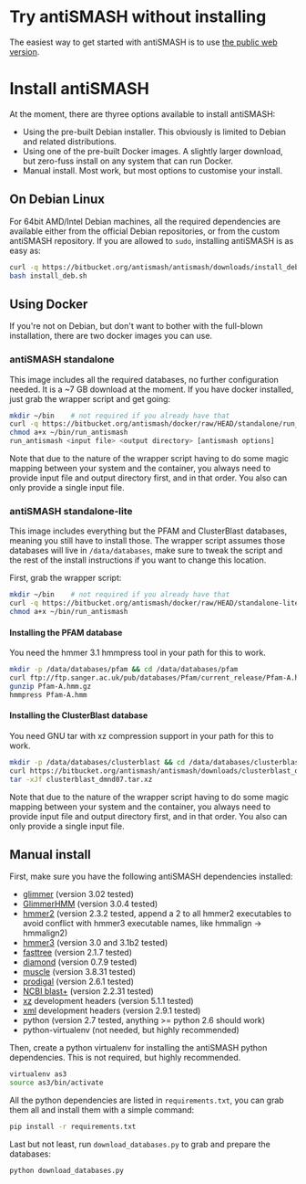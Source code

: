 # Try antiSMASH without installing

The easiest way to get started with antiSMASH is to use [the public web
version](http://antismash.secondarymetabolites.org/).


# Install antiSMASH

At the moment, there are thyree options available to install antiSMASH:

  - Using the pre-built Debian installer. This obviously is limited to Debian
    and related distributions.
  - Using one of the pre-built Docker images. A slightly larger download, but
    zero-fuss install on any system that can run Docker.
  - Manual install. Most work, but most options to customise your install.

## On Debian Linux

For 64bit AMD/Intel Debian machines, all the required dependencies are available
either from the official Debian repositories, or from the custom antiSMASH
repository. If you are allowed to `sudo`, installing antiSMASH is as easy as:

```bash
curl -q https://bitbucket.org/antismash/antismash/downloads/install_deb.sh > install_deb.sh
bash install_deb.sh
```

## Using Docker

If you're not on Debian, but don't want to bother with the full-blown
installation, there are two docker images you can use.

### antiSMASH standalone

This image includes all the required databases, no further configuration needed.
It is a ~7 GB download at the moment. If you have docker installed, just grab
the wrapper script and get going:

```bash
mkdir ~/bin    # not required if you already have that
curl -q https://bitbucket.org/antismash/docker/raw/HEAD/standalone/run_antismash > ~/bin/run_antismash
chmod a+x ~/bin/run_antismash
run_antismash <input file> <output directory> [antismash options]
```

Note that due to the nature of the wrapper script having to do some magic
mapping between your system and the container, you always need to provide input
file and output directory first, and in that order. You also can only provide a
single input file.

### antiSMASH standalone-lite

This image includes everything but the PFAM and ClusterBlast databases, meaning
you still have to install those. The wrapper script assumes those databases will
live in `/data/databases`, make sure to tweak the script and the rest of the
install instructions if you want to change this location.

First, grab the wrapper script:

```bash
mkdir ~/bin    # not required if you already have that
curl -q https://bitbucket.org/antismash/docker/raw/HEAD/standalone-lite/run_antismash > ~/bin/run_antismash
chmod a+x ~/bin/run_antismash
```

#### Installing the PFAM database
You need the hmmer 3.1 hmmpress tool in your path for this to work.
```bash
mkdir -p /data/databases/pfam && cd /data/databases/pfam
curl ftp://ftp.sanger.ac.uk/pub/databases/Pfam/current_release/Pfam-A.hmm.gz > Pfam-A.hmm.gz
gunzip Pfam-A.hmm.gz
hmmpress Pfam-A.hmm
```

#### Installing the ClusterBlast database
You need GNU tar with xz compression support in your path for this to work.
```bash
mkdir -p /data/databases/clusterblast && cd /data/databases/clusterblast
curl https://bitbucket.org/antismash/antismash/downloads/clusterblast_dmnd07.tar.xz > clusterblast_dmnd07.tar.xz
tar -xJf clusterblast_dmnd07.tar.xz
```

Note that due to the nature of the wrapper script having to do some magic
mapping between your system and the container, you always need to provide input
file and output directory first, and in that order. You also can only provide a
single input file.

## Manual install

First, make sure you have the following antiSMASH dependencies installed:

- [glimmer](https://ccb.jhu.edu/software/glimmer/) (version 3.02 tested)
- [GlimmerHMM](https://ccb.jhu.edu/software/glimmerhmm/) (version 3.0.4 tested)
- [hmmer2](http://hmmer.janelia.org/download.html) (version 2.3.2 tested, append a 2 to all hmmer2 executables to avoid conflict with hmmer3 executable names, like hmmalign -> hmmalign2)
- [hmmer3](http://hmmer.janelia.org/download.html) (version 3.0 and 3.1b2 tested)
- [fasttree](http://www.microbesonline.org/fasttree/#Install) (version 2.1.7 tested)
- [diamond](https://github.com/bbuchfink/diamond) (version 0.7.9 tested)
- [muscle](http://www.drive5.com/muscle/downloads.htm) (version 3.8.31 tested)
- [prodigal](http://prodigal.ornl.gov/) (version 2.6.1 tested)
- [NCBI blast+](ftp://ftp.ncbi.nlm.nih.gov/blast/executables/blast+/LATEST/) (version 2.2.31 tested)
- [xz](http://tukaani.org/xz/) development headers (version 5.1.1 tested)
- [xml](http://xmlsoft.org) development headers (version 2.9.1 tested)
- python (version 2.7 tested, anything >= python 2.6 should work)
- python-virtualenv (not needed, but highly recommended)

Then, create a python virtualenv for installing the antiSMASH python
dependencies. This is not required, but highly recommended.

```bash
virtualenv as3
source as3/bin/activate
```

All the python dependencies are listed in `requirements.txt`, you can grab them
all and install them with a simple command:

```bash
pip install -r requirements.txt
```

Last but not least, run `download_databases.py` to grab and prepare the
databases:

```bash
python download_databases.py
```
